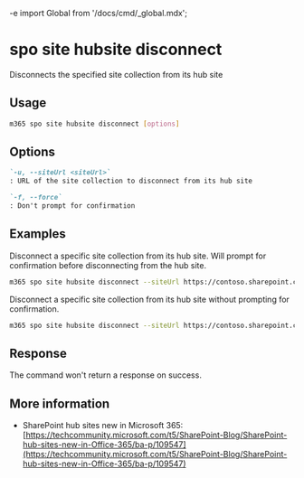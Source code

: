 -e <!-- DISCLAIMER: All secrets, passwords, and sensitive values in this document are examples only and not real credentials. -->
import Global from '/docs/cmd/_global.mdx';

# spo site hubsite disconnect

Disconnects the specified site collection from its hub site

## Usage

```sh
m365 spo site hubsite disconnect [options]
```

## Options

```md definition-list
`-u, --siteUrl <siteUrl>`
: URL of the site collection to disconnect from its hub site

`-f, --force`
: Don't prompt for confirmation
```

<Global />

## Examples

Disconnect a specific site collection from its hub site. Will prompt for confirmation before disconnecting from the hub site.

```sh
m365 spo site hubsite disconnect --siteUrl https://contoso.sharepoint.com/sites/sales
```

Disconnect a specific site collection from its hub site without prompting for confirmation.

```sh
m365 spo site hubsite disconnect --siteUrl https://contoso.sharepoint.com/sites/sales --force
```

## Response

The command won't return a response on success.

## More information

- SharePoint hub sites new in Microsoft 365: [https://techcommunity.microsoft.com/t5/SharePoint-Blog/SharePoint-hub-sites-new-in-Office-365/ba-p/109547](https://techcommunity.microsoft.com/t5/SharePoint-Blog/SharePoint-hub-sites-new-in-Office-365/ba-p/109547)
